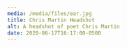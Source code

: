 ```yaml
---
media: /media/files/ear.jpg
title: Chris Martin Headshot
alt: A headshot of poet Chris Martin
date: 2020-06-17T16:17:00-0500
---
```

